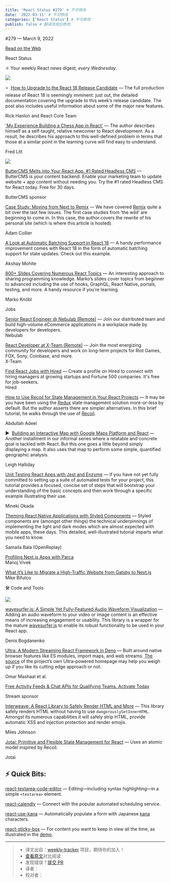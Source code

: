 ```yaml
---
title: 'React Status #279' # 不可修改
date: '2022-03-11' # 不可修改
categories: ['React Status'] # 不可修改
publish: false # 翻译完成后修改
---
```


<!--以上是预览信息，图片一张或限制百字左右，前者优先，全文请使用二级及以下标题-->
<!-- more -->

#​279 — March 9, 2022

[Read on the Web](https://react.statuscode.com/link/120667/web)

React Status

⚛️ Your weekly React news digest, _every Wednesday_.

[![](https://res.cloudinary.com/cpress/image/upload/w_1280,e_sharpen:60/nxnmzli9lah727tobsnz.jpg)](https://react.statuscode.com/link/120668/web)

⭐️  [How to Upgrade to the React 18 Release Candidate](https://react.statuscode.com/link/120668/web "reactjs.org") — The full production release of React 18 is seemingly imminent: just out, the detailed documentation covering the upgrade to this week’s release candidate. The post also includes useful information about some of the major new features.

Rick Hanlon and React Core Team

['My Experience Building a Chess App in React'](https://react.statuscode.com/link/120669/web "dev.to") — The author describes himself as a self-taught, relative newcomer to React development. As a result, he describes his approach to this well-defined problem in terms that those at a similar point in the learning curve will find easy to understand.

Fred Litt

[![](https://copm.s3.amazonaws.com/466d9da8.png)](https://react.statuscode.com/link/120670/web)

[ButterCMS Melts into Your React App. #1 Rated Headless CMS](https://react.statuscode.com/link/120670/web "buttercms.com") — ButterCMS is your content backend. Enable your marketing team to update website + app content without needing you. Try the #1 rated Headless CMS for React today. Free for 30 days.

ButterCMS sponsor

[Case Study: Moving from Next to Remix](https://react.statuscode.com/link/120671/web "www.adamcollier.co.uk") — We have covered [Remix](https://react.statuscode.com/link/120672/web) quite a bit over the last few issues. The first case studies from ‘the wild’ are beginning to come in. In this case, the author covers the rewrite of his personal site (which is where this article is hosted).

Adam Collier

[A Look at Automatic Batching Support in React 18](https://react.statuscode.com/link/120674/web "www.dtreelabs.com") — A handy performance improvement comes with React 18 in the form of automatic batching support for state updates. Check out this example.

Akshay Mohite

[800+ Slides Covering Numerous React Topics](https://react.statuscode.com/link/120673/web "marko-knoebl.github.io") — An interesting approach to sharing programming knowledge. Marko’s slides cover topics from beginner to advanced including the use of hooks, GraphQL, React Native, portals, testing, and more. A handy resource if you’re learning.

Marko Knöbl

Jobs

[Senior React Engineer @ Nebulab (Remote)](https://react.statuscode.com/link/120675/web) — Join our distributed team and build high-volume eCommerce applications in a workplace made by developers for developers.  
Nebulab

[React Developer at X-Team (Remote)](https://react.statuscode.com/link/120676/web) — Join the most energizing community for developers and work on long-term projects for Riot Games, FOX, Sony, Coinbase, and more.  
X-Team

[Find React Jobs with Hired](https://react.statuscode.com/link/120677/web) — Create a profile on Hired to connect with hiring managers at growing startups and Fortune 500 companies. It's free for job-seekers.  
Hired

[How to Use Recoil for State Management in Your React Projects](https://react.statuscode.com/link/120678/web "www.freecodecamp.org") — It may be you have been using the [Redux](https://react.statuscode.com/link/120679/web) state management solution more-or-less by default. But the author asserts there are simpler alternatives. In this brief tutorial, he walks through the use of [Recoil](https://react.statuscode.com/link/120680/web).

Abdullah Adeel

▶  [Building an Interactive Map with Google Maps Platform and React](https://react.statuscode.com/link/120681/web "www.youtube.com") — Another installment in our informal series where a relatable and concrete goal is tackled with React. But this one goes a little beyond simply displaying a map. It also uses that map to perform some simple, quantified geographic analysis.

Leigh Halliday

[Unit Testing React Apps with Jest and Enzyme](https://react.statuscode.com/link/120682/web "betterprogramming.pub") — If you have not yet fully committed to setting up a suite of automated tests for your project, this tutorial provides a focused, concise set of steps that will bootstrap your understanding of the basic concepts and then work through a specific example illustrating their use.

Mineki Okada

[Theming React Native Applications with Styled Components](https://react.statuscode.com/link/120683/web "blog.openreplay.com") — Styled components are (amongst other things) the technical underpinnings of implementing the light and dark modes which are almost expected with mobile apps, these days. This detailed, well-illustrated tutorial imparts what you need to know.

Samaila Bala (OpenReplay)

[Profiling Next.js Apps with Parca](https://react.statuscode.com/link/120684/web)  
Manoj Vivek

[What It’s Like to Migrate a High-Traffic Website from Gatsby to Next.js](https://react.statuscode.com/link/120685/web)  
Mike Bifulco

🛠 Code and Tools

[![](https://res.cloudinary.com/cpress/image/upload/w_1280,e_sharpen:60/snobj8k4yrj9xmthycff.jpg)](https://react.statuscode.com/link/120686/web)

[wavesurfer.js: A Simple Yet Fully-Featured Audio Waveform Visualization](https://react.statuscode.com/link/120686/web "github.com") — Adding an audio waveform to your video or image content is an effective means of increasing engagement or usability. This library is a wrapper for the mature [wavesurfer.js](https://react.statuscode.com/link/120687/web) to enable its robust functionality to be used in your React app.

Denis Bogdanenko

[Ultra: A Modern Streaming React Framework in Deno](https://react.statuscode.com/link/120688/web "ultrajs.dev") — Built around native browser features like ES modules, import maps, and web streams. [The source](https://react.statuscode.com/link/120689/web) of the project’s own Ultra-powered homepage may help you weigh up if you like its cutting edge approach or not.

Omar Mashaal et al.

[Free Activity Feeds & Chat APIs for Qualifying Teams. Activate Today](https://react.statuscode.com/link/120690/web "getstream.io")

Stream sponsor

[Interweave: A React Library to Safely Render HTML and More](https://react.statuscode.com/link/120691/web "github.com") — This library safely renders HTML without having to use `dangerouslySetInnerHTML`. Amongst its numerous capabilities it will safely strip HTML, provide automatic XSS and injection protection and render emojis.

Miles Johnson

[Jotai: Primitive and Flexible State Management for React](https://react.statuscode.com/link/120692/web "jotai.org") — Uses an atomic model inspired by Recoil.

Jotai

⚡️ Quick Bits:
--------------

[react-textarea-code-editor](https://react.statuscode.com/link/120693/web) — Editing—including syntax highlighting—in a simple `<textarea>` element.

[react-calendly](https://react.statuscode.com/link/120694/web) — Connect with the popular automated scheduling service.

[react-use-kana](https://react.statuscode.com/link/120695/web) — Automatically populate a form with Japanese [kana](https://react.statuscode.com/link/120696/web) characters.

[react-sticky-box](https://react.statuscode.com/link/120697/web) — For content you want to keep in view all the time, as illustrated in the [demo](https://react.statuscode.com/link/120698/web).

---
> * 译文出自：[weekly-tracker](https://github.com/FEDarling/weekly-tracker) 项目，期待你的加入！
> * [查看原文](https://react.statuscode.com/issues/279)对比阅读
> * 发现错误？[提交 PR](https://github.com/FEDarling/weekly-tracker/blob/main/weeklys/react_status/279)
> * 译者：
> * 校对者：
